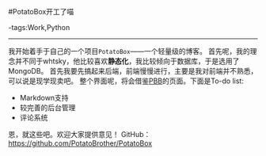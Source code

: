 #PotatoBox开工了喵

-tags:Work,Python

----

我开始着手于自己的一个项目`PotatoBox`——一个轻量级的博客。
首先呢，我的理念并不同于whtsky，他比较喜欢**静态化**，我比较倾向于数据库，于是选用了MongoDB。
首先我要先搞起来后端，前端慢慢进行，主要是我对前端并不熟悉，可以说是现学现卖吧。
整个界面呢，将会借鉴[PBB](http://pbb.whouz.com/)的页面。下面是To-do list:

* Markdown支持
* 较完善的后台管理
* 评论系统

恩，就这些吧。欢迎大家提供意见！
GitHub：https://github.com/PotatoBrother/PotatoBox